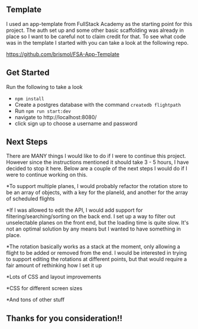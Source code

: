 
## Template

I used an app-template from FullStack Academy as the starting point for this project. The auth set up and some other basic scaffolding was already in place so I want to be careful not to claim credit for that. To see what code was in the template I started with you can take a look at the following repo.

https://github.com/brismol/FSA-App-Template

## Get Started

Run the following to take a look

* `npm install`
* Create a postgres database with the command `createdb flightpath`
* Run `npm run start:dev`
* navigate to http://localhost:8080/
* click sign up to choose a username and password


## Next Steps

There are MANY things I would like to do if I were to continue this project. 
However since the instructions mentioned it should take 3 - 5 hours, I have decided to stop it here.
Below are a couple of the next steps I would do if I were to continue working on this.

*To support multiple planes, I would probably refactor the rotation store to be an array of objects, with a key for the planeId, and another for the array of scheduled flights

*If I was allowed to edit the API, I would add support for filtering/searching/sorting on the back end. I set up a way to filter out unselectable planes on the front end, but the loading time is quite slow. It's not an optimal solution by any means but I wanted to have something in place.

*The rotation basically works as a stack at the moment, only allowing a flight to be added or removed from the end. I would be interested in trying to support editing the rotations at different points, but that would require a fair amount of rethinking how I set it up 

*Lots of CSS and layout improvements

*CSS for different screen sizes

*And tons of other stuff


## Thanks for you consideration!!
